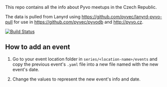 This repo contains all the info about Pyvo meetups in the Czech Republic.

The data is pulled from Lanyrd using https://github.com/pyvec/lanyrd-pyvo-pull
for use in https://github.com/pyvec/pyvodb and http://pyvo.cz.

[![Build Status](https://travis-ci.org/pyvec/pyvo-data.svg?branch=master)](https://travis-ci.org/pyvec/pyvo-data)

How to add an event
-------------------

1. Go to your event location folder in `series/<location-name>/events` and copy the previous event's `.yaml` file into a new file named with the new event's date.

2. Change the values to represent the new event's info and date.
